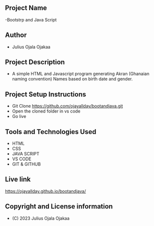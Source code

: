 ## Project Name
-Bootstrp and Java Script
## Author
- Julius Ojala Ojakaa
## Project Description
- A simple  HTML and Javascript program generating Akran (Ghanaian naming convention) Names based on birth date and gender.
## Project Setup Instructions
- Git Clone https://github.com/ojayallday/bootandjava.git
- Open the cloned folder in vs code
- Go live
## Tools and Technologies Used
- HTML
- CSS
- JAVA SCRIPT
- VS CODE
- GIT & GITHUB
## Live link
 https://ojayallday.github.io/bootandjava/
## Copyright and License information
- (C) 2023 Julius Ojala Ojakaa